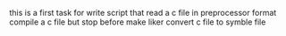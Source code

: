 this is a first task for write script that read a c file in preprocessor format
compile a c file but stop before make liker
convert c file to symble file
